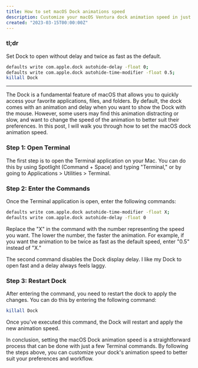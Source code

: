 ```yaml
---
title: How to set macOS Dock animations speed
description: Customize your macOS Ventura dock animation speed in just a few clicks! Learn how in this step-by-step guide.
created: "2023-03-15T00:00:00Z"
---
```


### tl;dr

Set Dock to open without delay and twice as fast as the default.

```bash
defaults write com.apple.dock autohide-delay -float 0;
defaults write com.apple.dock autohide-time-modifier -float 0.5;
killall Dock
```

---

The Dock is a fundamental feature of macOS that allows you to quickly access your favorite applications, files, and folders. By default, the dock comes with an animation and delay when you want to show the Dock with the mouse. However, some users may find this animation distracting or slow, and want to change the speed of the animation to better suit their preferences. In this post, I will walk you through how to set the macOS dock animation speed.

### Step 1: Open Terminal

The first step is to open the Terminal application on your Mac. You can do this by using Spotlight (Command + Space) and typing "Terminal," or by going to Applications > Utilities > Terminal.

### Step 2: Enter the Commands

Once the Terminal application is open, enter the following commands:

```bash
defaults write com.apple.dock autohide-time-modifier -float X;
defaults write com.apple.dock autohide-delay -float 0
```

Replace the "X" in the command with the number representing the speed you want. The lower the number, the faster the animation. For example, if you want the animation to be twice as fast as the default speed, enter "0.5" instead of "X."

The second command disables the Dock display delay. I like my Dock to open fast and a delay always feels laggy.

### Step 3: Restart Dock

After entering the command, you need to restart the dock to apply the changes. You can do this by entering the following command:

```bash
killall Dock
```

Once you've executed this command, the Dock will restart and apply the new animation speed.

In conclusion, setting the macOS Dock animation speed is a straightforward process that can be done with just a few Terminal commands. By following the steps above, you can customize your dock's animation speed to better suit your preferences and workflow.
